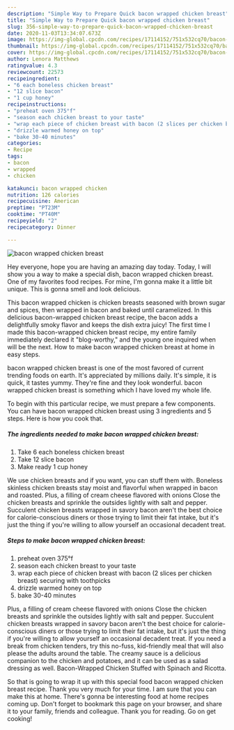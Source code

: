 ```yaml
---
description: "Simple Way to Prepare Quick bacon wrapped chicken breast"
title: "Simple Way to Prepare Quick bacon wrapped chicken breast"
slug: 356-simple-way-to-prepare-quick-bacon-wrapped-chicken-breast
date: 2020-11-03T13:34:07.673Z
image: https://img-global.cpcdn.com/recipes/17114152/751x532cq70/bacon-wrapped-chicken-breast-recipe-main-photo.jpg
thumbnail: https://img-global.cpcdn.com/recipes/17114152/751x532cq70/bacon-wrapped-chicken-breast-recipe-main-photo.jpg
cover: https://img-global.cpcdn.com/recipes/17114152/751x532cq70/bacon-wrapped-chicken-breast-recipe-main-photo.jpg
author: Lenora Matthews
ratingvalue: 4.3
reviewcount: 22573
recipeingredient:
- "6 each boneless chicken breast"
- "12 slice bacon"
- "1 cup honey"
recipeinstructions:
- "preheat oven 375°f"
- "season each chicken breast to your taste"
- "wrap each piece of chicken breast with bacon (2 slices per chicken breast) securing with toothpicks"
- "drizzle warmed honey on top"
- "bake 30-40 minutes"
categories:
- Recipe
tags:
- bacon
- wrapped
- chicken

katakunci: bacon wrapped chicken 
nutrition: 126 calories
recipecuisine: American
preptime: "PT23M"
cooktime: "PT40M"
recipeyield: "2"
recipecategory: Dinner

---
```



![bacon wrapped chicken breast](https://img-global.cpcdn.com/recipes/17114152/751x532cq70/bacon-wrapped-chicken-breast-recipe-main-photo.jpg)

Hey everyone, hope you are having an amazing day today. Today, I will show you a way to make a special dish, bacon wrapped chicken breast. One of my favorites food recipes. For mine, I'm gonna make it a little bit unique. This is gonna smell and look delicious.

This bacon wrapped chicken is chicken breasts seasoned with brown sugar and spices, then wrapped in bacon and baked until caramelized. In this delicious bacon-wrapped chicken breast recipe, the bacon adds a delightfully smoky flavor and keeps the dish extra juicy! The first time I made this bacon-wrapped chicken breast recipe, my entire family immediately declared it &#34;blog-worthy,&#34; and the young one inquired when will be the next. How to make bacon wrapped chicken breast at home in easy steps.

bacon wrapped chicken breast is one of the most favored of current trending foods on earth. It's appreciated by millions daily. It's simple, it is quick, it tastes yummy. They're fine and they look wonderful. bacon wrapped chicken breast is something which I have loved my whole life.


To begin with this particular recipe, we must prepare a few components. You can have bacon wrapped chicken breast using 3 ingredients and 5 steps. Here is how you cook that.

<!--inarticleads1-->

##### The ingredients needed to make bacon wrapped chicken breast:

1. Take 6 each boneless chicken breast
1. Take 12 slice bacon
1. Make ready 1 cup honey


We use chicken breasts and if you want, you can stuff them with. Boneless skinless chicken breasts stay moist and flavorful when wrapped in bacon and roasted. Plus, a filling of cream cheese flavored with onions Close the chicken breasts and sprinkle the outsides lightly with salt and pepper. Succulent chicken breasts wrapped in savory bacon aren&#39;t the best choice for calorie-conscious diners or those trying to limit their fat intake, but it&#39;s just the thing if you&#39;re willing to allow yourself an occasional decadent treat. 

<!--inarticleads2-->

##### Steps to make bacon wrapped chicken breast:

1. preheat oven 375°f
1. season each chicken breast to your taste
1. wrap each piece of chicken breast with bacon (2 slices per chicken breast) securing with toothpicks
1. drizzle warmed honey on top
1. bake 30-40 minutes


Plus, a filling of cream cheese flavored with onions Close the chicken breasts and sprinkle the outsides lightly with salt and pepper. Succulent chicken breasts wrapped in savory bacon aren&#39;t the best choice for calorie-conscious diners or those trying to limit their fat intake, but it&#39;s just the thing if you&#39;re willing to allow yourself an occasional decadent treat. If you need a break from chicken tenders, try this no-fuss, kid-friendly meal that will also please the adults around the table. The creamy sauce is a delicious companion to the chicken and potatoes, and it can be used as a salad dressing as well. Bacon-Wrapped Chicken Stuffed with Spinach and Ricotta. 

So that is going to wrap it up with this special food bacon wrapped chicken breast recipe. Thank you very much for your time. I am sure that you can make this at home. There's gonna be interesting food at home recipes coming up. Don't forget to bookmark this page on your browser, and share it to your family, friends and colleague. Thank you for reading. Go on get cooking!
